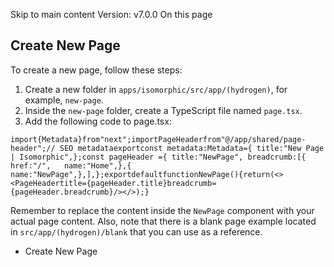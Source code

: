 Skip to main content
Version: v7.0.0
On this page
## Create New Page​
To create a new page, follow these steps:
  1. Create a new folder in `apps/isomorphic/src/app/(hydrogen)`, for example, `new-page`.
  2. Inside the `new-page` folder, create a TypeScript file named `page.tsx`.
  3. Add the following code to page.tsx:


```
import{Metadata}from"next";importPageHeaderfrom"@/app/shared/page-header";// SEO metadataexportconst metadata:Metadata={ title:"New Page | Isomorphic",};const pageHeader ={ title:"NewPage", breadcrumb:[{   href:"/",   name:"Home",},{   name:"NewPage",},],};exportdefaultfunctionNewPage(){return(<><PageHeadertitle={pageHeader.title}breadcrumb={pageHeader.breadcrumb}/></>);}
```

Remember to replace the content inside the `NewPage` component with your actual page content.
Also, note that there is a blank page example located in `src/app/(hydrogen)/blank` that you can use as a reference.
  * Create New Page


